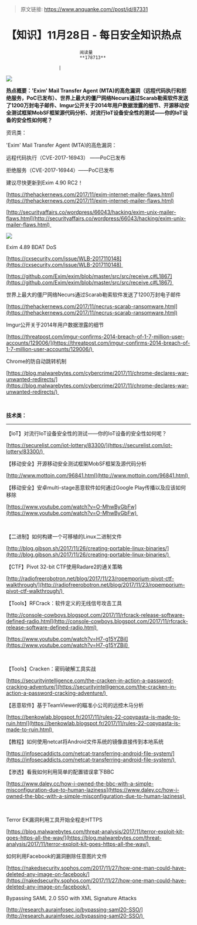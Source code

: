 > 原文链接: https://www.anquanke.com//post/id/87331 


# 【知识】11月28日 - 每日安全知识热点


                                阅读量   
                                **178713**
                            
                        |
                        
                                                                                    



[![](https://p0.ssl.qhimg.com/t01214bb0b904cad157.png)](https://p0.ssl.qhimg.com/t01214bb0b904cad157.png)

**热点概要：'Exim' Mail Transfer Agent (MTA)的高危漏洞（远程代码执行和拒绝服务，PoC已发布）、世界上最大的僵尸网络Necurs通过Scarab勒索软件发送了1200万封电子邮件、Imgur公开关于2014年用户数据泄露的细节、开源移动安全测试框架MobSF框架源代码分析<strong>、对流行IoT设备安全性的测试——你的IoT设备的安全性如何呢？**</strong>





资讯类：

'Exim' Mail Transfer Agent (MTA)的高危漏洞：

远程代码执行（CVE-2017-16943） ——PoC已发布

拒绝服务（CVE-2017-16944）——PoC已发布

建议尽快更新到Exim 4.90 RC2！

[https://thehackernews.com/2017/11/exim-internet-mailer-flaws.html](https://thehackernews.com/2017/11/exim-internet-mailer-flaws.html)

[http://securityaffairs.co/wordpress/66043/hacking/exim-unix-mailer-flaws.html](http://securityaffairs.co/wordpress/66043/hacking/exim-unix-mailer-flaws.html) 

[![](https://p3.ssl.qhimg.com/t0165932e2133f4e39c.png)](https://p3.ssl.qhimg.com/t0165932e2133f4e39c.png)



Exim 4.89 BDAT DoS

[https://cxsecurity.com/issue/WLB-2017110148](https://cxsecurity.com/issue/WLB-2017110148) 

[https://github.com/Exim/exim/blob/master/src/src/receive.c#L1867](https://github.com/Exim/exim/blob/master/src/src/receive.c#L1867) 





世界上最大的僵尸网络Necurs通过Scarab勒索软件发送了1200万封电子邮件

[https://thehackernews.com/2017/11/necrus-scarab-ransomware.html](https://thehackernews.com/2017/11/necrus-scarab-ransomware.html)





Imgur公开关于2014年用户数据泄露的细节

[https://threatpost.com/imgur-confirms-2014-breach-of-1-7-million-user-accounts/129006/](https://threatpost.com/imgur-confirms-2014-breach-of-1-7-million-user-accounts/129006/) 



Chrome的防自动跳转机制

[https://blog.malwarebytes.com/cybercrime/2017/11/chrome-declares-war-unwanted-redirects/](https://blog.malwarebytes.com/cybercrime/2017/11/chrome-declares-war-unwanted-redirects/) 

<br>

**技术类：**

****

【IoT】对流行IoT设备安全性的测试——你的IoT设备的安全性如何呢？

[https://securelist.com/iot-lottery/83300/](https://securelist.com/iot-lottery/83300/) 





【移动安全】开源移动安全测试框架MobSF框架及源代码分析

[http://www.mottoin.com/96841.html](http://www.mottoin.com/96841.html) 



【移动安全】安卓multi-stage恶意软件如何通过Google Play传播以及应该如何移除

[https://www.youtube.com/watch?v=O-MhwByGbFw](https://www.youtube.com/watch?v=O-MhwByGbFw) 

<br>

【二进制】如何构建一个可移植的Linux二进制文件

[http://blog.gibson.sh/2017/11/26/creating-portable-linux-binaries/](http://blog.gibson.sh/2017/11/26/creating-portable-linux-binaries/) 



【CTF】Pivot 32-bit CTF使用Radare2的通关策略

[http://radiofreerobotron.net/blog/2017/11/23/ropemporium-pivot-ctf-walkthrough/](http://radiofreerobotron.net/blog/2017/11/23/ropemporium-pivot-ctf-walkthrough/) 



【Tools】RFCrack：软件定义的无线信号攻击工具

[http://console-cowboys.blogspot.com/2017/11/rfcrack-release-software-defined-radio.html](http://console-cowboys.blogspot.com/2017/11/rfcrack-release-software-defined-radio.html) 

[https://www.youtube.com/watch?v=H7-g15YZBiI](https://www.youtube.com/watch?v=H7-g15YZBiI) 

<br>



【Tools】Cracken：密码破解工具实战

[https://securityintelligence.com/the-cracken-in-action-a-password-cracking-adventure/](https://securityintelligence.com/the-cracken-in-action-a-password-cracking-adventure/) 



【恶意软件】基于TeamViewer的瞄准小公司的远控木马分析

[https://benkowlab.blogspot.fr/2017/11/rules-22-copypasta-is-made-to-ruin.html](https://benkowlab.blogspot.fr/2017/11/rules-22-copypasta-is-made-to-ruin.html) 



【教程】如何使用netcat将Android文件系统的镜像直接传到本地系统

[https://infosecaddicts.com/netcat-transferring-android-file-system/](https://infosecaddicts.com/netcat-transferring-android-file-system/) 



【渗透】看我如何利用简单的配置错误拿下BBC

[https://www.daley.cc/how-i-owned-the-bbc-with-a-simple-misconfiguration-due-to-human-laziness](https://www.daley.cc/how-i-owned-the-bbc-with-a-simple-misconfiguration-due-to-human-laziness) 

<br>



Terror EK漏洞利用工具开始全程走HTTPS

[https://blog.malwarebytes.com/threat-analysis/2017/11/terror-exploit-kit-goes-https-all-the-way/](https://blog.malwarebytes.com/threat-analysis/2017/11/terror-exploit-kit-goes-https-all-the-way/) 



如何利用Facebook的漏洞删除任意图片文件

[https://nakedsecurity.sophos.com/2017/11/27/how-one-man-could-have-deleted-any-image-on-facebook/](https://nakedsecurity.sophos.com/2017/11/27/how-one-man-could-have-deleted-any-image-on-facebook/) 





Bypassing SAML 2.0 SSO with XML Signature Attacks

[http://research.aurainfosec.io/bypassing-saml20-SSO/](http://research.aurainfosec.io/bypassing-saml20-SSO/) 


